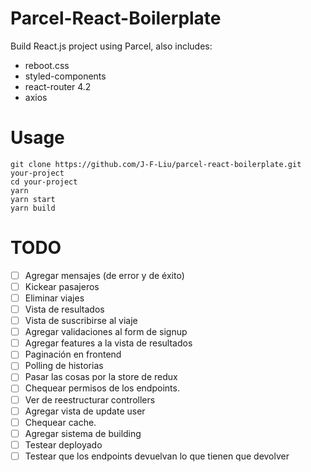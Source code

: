 # Parcel-React-Boilerplate

Build React.js project using Parcel, also includes:

* reboot.css
* styled-components
* react-router 4.2
* axios

# Usage

```
git clone https://github.com/J-F-Liu/parcel-react-boilerplate.git your-project
cd your-project
yarn
yarn start
yarn build
```

# TODO

- [ ] Agregar mensajes (de error y de éxito)
- [ ] Kickear pasajeros
- [ ] Eliminar viajes
- [ ] Vista de resultados
- [ ] Vista de suscribirse al viaje
- [ ] Agregar validaciones al form de signup
- [ ] Agregar features a la vista de resultados
- [ ] Paginación en frontend
- [ ] Polling de historias
- [ ] Pasar las cosas por la store de redux
- [ ] Chequear permisos de los endpoints.
- [ ] Ver de reestructurar controllers
- [ ] Agregar vista de update user
- [ ] Chequear cache.
- [ ] Agregar sistema de building
- [ ] Testear deployado
- [ ] Testear que los endpoints devuelvan lo que tienen que devolver